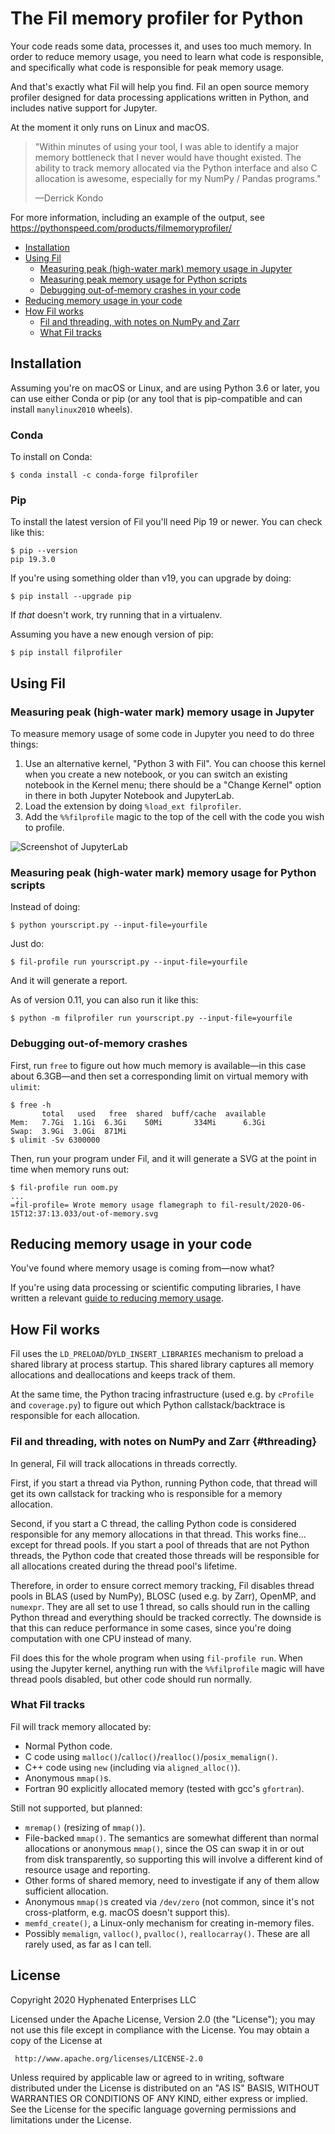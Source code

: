 # The Fil memory profiler for Python

Your code reads some data, processes it, and uses too much memory.
In order to reduce memory usage, you need to learn what code is responsible, and specifically what code is responsible for peak memory usage.

And that's exactly what Fil will help you find.
Fil an open source memory profiler designed for data processing applications written in Python, and includes native support for Jupyter.

At the moment it only runs on Linux and macOS.

> "Within minutes of using your tool, I was able to identify a major memory bottleneck that I never would have thought existed.  The ability to track memory allocated via the Python interface and also C allocation is awesome, especially for my NumPy / Pandas programs."
> 
> —Derrick Kondo

For more information, including an example of the output, see https://pythonspeed.com/products/filmemoryprofiler/

* [Installation](#installation)
* [Using Fil](#using-fil)
    * [Measuring peak (high-water mark) memory usage in Jupyter](#peak-jupyter)
    * [Measuring peak memory usage for Python scripts](#peak-python)
    * [Debugging out-of-memory crashes in your code](#oom)
* [Reducing memory usage in your code](#reducing-memory-usage)
* [How Fil works](#how-fil-works)
    * [Fil and threading, with notes on NumPy and Zarr](#threading)
    * [What Fil tracks](#what-fil-tracks)

## Installation

Assuming you're on macOS or Linux, and are using Python 3.6 or later, you can use either Conda or pip (or any tool that is pip-compatible and can install `manylinux2010` wheels).

### Conda

To install on Conda:

```console
$ conda install -c conda-forge filprofiler
```

### Pip

To install the latest version of Fil you'll need Pip 19 or newer.
You can check like this:

```console
$ pip --version
pip 19.3.0
```

If you're using something older than v19, you can upgrade by doing:

```
$ pip install --upgrade pip
```

If _that_ doesn't work, try running that in a virtualenv.

Assuming you have a new enough version of pip:

```console
$ pip install filprofiler
```

## Using Fil

### <a name="peak-jupyter">Measuring peak (high-water mark) memory usage in Jupyter</a>

To measure memory usage of some code in Jupyter you need to do three things:

1. Use an alternative kernel, "Python 3 with Fil".
   You can choose this kernel when you create a new notebook, or you can switch an existing notebook in the Kernel menu; there should be a "Change Kernel" option in there in both Jupyter Notebook and JupyterLab.
2. Load the extension by doing `%load_ext filprofiler`.
3. Add the `%%filprofile` magic to the top of the cell with the code you wish to profile.


![Screenshot of JupyterLab](https://raw.githubusercontent.com/pythonspeed/filprofiler/master/images/jupyter.png)

### <a name="peak-python">Measuring peak (high-water mark) memory usage for Python scripts</a>

Instead of doing:

```console
$ python yourscript.py --input-file=yourfile
```

Just do:

```
$ fil-profile run yourscript.py --input-file=yourfile
```

And it will generate a report.

As of version 0.11, you can also run it like this:

```
$ python -m filprofiler run yourscript.py --input-file=yourfile
```

### <a name="oom">Debugging out-of-memory crashes</a>

First, run `free` to figure out how much memory is available—in this case about 6.3GB—and then set a corresponding limit on virtual memory with `ulimit`:

```console
$ free -h
       total   used   free  shared  buff/cache  available
Mem:   7.7Gi  1.1Gi  6.3Gi    50Mi       334Mi      6.3Gi
Swap:  3.9Gi  3.0Gi  871Mi
$ ulimit -Sv 6300000
```

Then, run your program under Fil, and it will generate a SVG at the point in time when memory runs out:

```console
$ fil-profile run oom.py 
...
=fil-profile= Wrote memory usage flamegraph to fil-result/2020-06-15T12:37:13.033/out-of-memory.svg
```

## <a name="reducing-memory-usage">Reducing memory usage in your code</a>

You've found where memory usage is coming from—now what?

If you're using data processing or scientific computing libraries, I have written a relevant [guide to reducing memory usage](https://pythonspeed.com/datascience/).

## How Fil works

Fil uses the `LD_PRELOAD`/`DYLD_INSERT_LIBRARIES` mechanism to preload a shared library at process startup.
This shared library captures all memory allocations and deallocations and keeps track of them.

At the same time, the Python tracing infrastructure (used e.g. by `cProfile` and `coverage.py`) to figure out which Python callstack/backtrace is responsible for each allocation.

### Fil and threading, with notes on NumPy and Zarr {#threading}

In general, Fil will track allocations in threads correctly.

First, if you start a thread via Python, running Python code, that thread will get its own callstack for tracking who is responsible for a memory allocation.

Second, if you start a C thread, the calling Python code is considered responsible for any memory allocations in that thread.
This works fine... except for thread pools.
If you start a pool of threads that are not Python threads, the Python code that created those threads will be responsible for all allocations created during the thread pool's lifetime.

Therefore, in order to ensure correct memory tracking, Fil disables thread pools in  BLAS (used by NumPy), BLOSC (used e.g. by Zarr), OpenMP, and `numexpr`.
They are all set to use 1 thread, so calls should run in the calling Python thread and everything should be tracked correctly.
The downside is that this can reduce performance in some cases, since you're doing computation with one CPU instead of many.

Fil does this for the whole program when using `fil-profile run`.
When using the Jupyter kernel, anything run with the `%%filprofile` magic will have thread pools disabled, but other code should run normally.

### What Fil tracks

Fil will track memory allocated by:

* Normal Python code.
* C code using `malloc()`/`calloc()`/`realloc()`/`posix_memalign()`.
* C++ code using `new` (including via `aligned_alloc()`).
* Anonymous `mmap()`s.
* Fortran 90 explicitly allocated memory (tested with gcc's `gfortran`).

Still not supported, but planned:

* `mremap()` (resizing of `mmap()`).
* File-backed `mmap()`.
  The semantics are somewhat different than normal allocations or anonymous `mmap()`, since the OS can swap it in or out from disk transparently, so supporting this will involve a different kind of resource usage and reporting.
* Other forms of shared memory, need to investigate if any of them allow sufficient allocation.
* Anonymous `mmap()`s created via `/dev/zero` (not common, since it's not cross-platform, e.g. macOS doesn't support this).
* `memfd_create()`, a Linux-only mechanism for creating in-memory files.
* Possibly `memalign`, `valloc()`, `pvalloc()`, `reallocarray()`. These are all rarely used, as far as I can tell.

## License

Copyright 2020 Hyphenated Enterprises LLC

Licensed under the Apache License, Version 2.0 (the "License");
you may not use this file except in compliance with the License.
You may obtain a copy of the License at

     http://www.apache.org/licenses/LICENSE-2.0

Unless required by applicable law or agreed to in writing, software
distributed under the License is distributed on an "AS IS" BASIS,
WITHOUT WARRANTIES OR CONDITIONS OF ANY KIND, either express or implied.
See the License for the specific language governing permissions and
limitations under the License.
